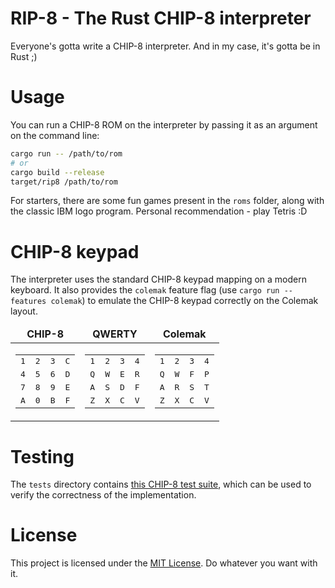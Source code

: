 # RIP-8 - The Rust CHIP-8 interpreter

Everyone's gotta write a CHIP-8 interpreter. And in my case, it's gotta be in Rust ;)

# Usage

You can run a CHIP-8 ROM on the interpreter by passing it as an argument on the command line:

```sh
cargo run -- /path/to/rom
# or
cargo build --release
target/rip8 /path/to/rom
```
For starters, there are some fun games present in the `roms` folder, along with the classic IBM logo program. Personal recommendation - play Tetris :D

# CHIP-8 keypad

The interpreter uses the standard CHIP-8 keypad mapping on a modern keyboard. It also provides the `colemak` feature flag (use `cargo run --features colemak`) to emulate the CHIP-8 keypad correctly on the Colemak layout.

<table align="center">
  <thead>
    <tr>
      <td align="center"><b>CHIP-8</b></td>
      <td align="center"><b>QWERTY</b></td>
      <td align="center"><b>Colemak</b></td>
    </tr>
  </thead>
  <tbody>
    <tr>
      <td>
        <table>
          <tbody>
            <tr>
              <td><tt>1</tt></td>
              <td><tt>2</tt></td>
              <td><tt>3</tt></td>
              <td><tt>C</tt></td>
            </tr>
            <tr>
              <td><tt>4</tt></td>
              <td><tt>5</tt></td>
              <td><tt>6</tt></td>
              <td><tt>D</tt></td>
            </tr>
            <tr>
              <td><tt>7</tt></td>
              <td><tt>8</tt></td>
              <td><tt>9</tt></td>
              <td><tt>E</tt></td>
            </tr>
            <tr>
              <td><tt>A</tt></td>
              <td><tt>0</tt></td>
              <td><tt>B</tt></td>
              <td><tt>F</tt></td>
            </tr>
          </tbody>
        </table>
      </td>
      <td>
        <table>
          <tbody>
            <tr>
              <td><tt>1</tt></td>
              <td><tt>2</tt></td>
              <td><tt>3</tt></td>
              <td><tt>4</tt></td>
            </tr>
            <tr>
              <td><tt>Q</tt></td>
              <td><tt>W</tt></td>
              <td><tt>E</tt></td>
              <td><tt>R</tt></td>
            </tr>
            <tr>
              <td><tt>A</tt></td>
              <td><tt>S</tt></td>
              <td><tt>D</tt></td>
              <td><tt>F</tt></td>
            </tr>
            <tr>
              <td><tt>Z</tt></td>
              <td><tt>X</tt></td>
              <td><tt>C</tt></td>
              <td><tt>V</tt></td>
            </tr>
          </tbody>
        </table>
      </td>
      <td>
        <table>
          <tbody>
            <tr>
              <td><tt>1</tt></td>
              <td><tt>2</tt></td>
              <td><tt>3</tt></td>
              <td><tt>4</tt></td>
            </tr>
            <tr>
              <td><tt>Q</tt></td>
              <td><tt>W</tt></td>
              <td><tt>F</tt></td>
              <td><tt>P</tt></td>
            </tr>
            <tr>
              <td><tt>A</tt></td>
              <td><tt>R</tt></td>
              <td><tt>S</tt></td>
              <td><tt>T</tt></td>
            </tr>
            <tr>
              <td><tt>Z</tt></td>
              <td><tt>X</tt></td>
              <td><tt>C</tt></td>
              <td><tt>V</tt></td>
            </tr>
          </tbody>
        </table>
      </td>
    </tr>
  </tbody>
</table>

# Testing

The `tests` directory contains [this CHIP-8 test suite](https://github.com/Timendus/chip8-test-suite), which can be used to verify the correctness of the implementation.


# License

This project is licensed under the [MIT License](/LICENSE). Do whatever you want with it.
